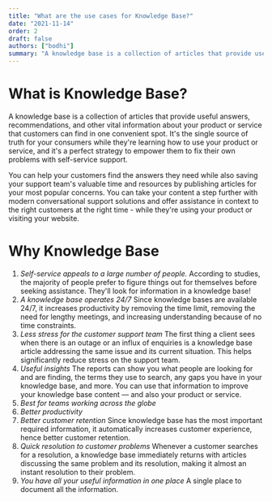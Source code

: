 ```yaml
---
title: "What are the use cases for Knowledge Base?"
date: "2021-11-14"
order: 2
draft: false
authors: ["bodhi"]
summary: "A knowledge base is a collection of articles that provide useful answers, recommendations, and other vital information about your product or service that customers can find in one convenient spot. It's the single source of truth for your consumers while they're learning how to use your product or service, and it's a perfect strategy to empower them to fix their own problems with self-service support."
---
```


# What is Knowledge Base?

A knowledge base is a collection of articles that provide useful answers, recommendations, and other vital information about your product or service that customers can find in one convenient spot. It's the single source of truth for your consumers while they're learning how to use your product or service, and it's a perfect strategy to empower them to fix their own problems with self-service support.

You can help your customers find the answers they need while also saving your support team's valuable time and resources by publishing articles for your most popular concerns. You can take your content a step further with modern conversational support solutions and offer assistance in context to the right customers at the right time - while they're using your product or visiting your website.

# Why Knowledge Base

1. _Self-service appeals to a large number of people._
   According to studies, the majority of people prefer to figure things out for themselves before seeking assistance. They'll look for information in a knowledge base!
2. _A knowledge base operates 24/7_
   Since knowledge bases are available 24/7, it increases productivity by removing the time limit, removing the need for lengthy meetings, and increasing understanding because of no time constraints.
3. _Less stress for the customer support team_
   The first thing a client sees when there is an outage or an influx of enquiries is a knowledge base article addressing the same issue and its current situation. This helps significantly reduce stress on the support team.
4. _Useful insights_
   The reports can show you what people are looking for and are finding, the terms they use to search, any gaps you have in your knowledge base, and more. You can use that information to improve your knowledge base content — and also your product or service.
5. _Best for teams working across the globe_
6. _Better productivity_
7. _Better customer retention_
   Since knowledge base has the most important required information, it automatically increases customer experience, hence better customer retention.
8. _Quick resolution to customer problems_
   Whenever a customer searches for a resolution, a knowledge base immediately returns with articles discussing the same problem and its resolution, making it almost an instant resolution to their problem.
9. _You have all your useful information in one place_
   A single place to document all the information.
